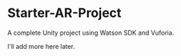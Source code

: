 # Starter-AR-Project
A complete Unity project using Watson SDK and Vuforia.

I'll add more here later.
